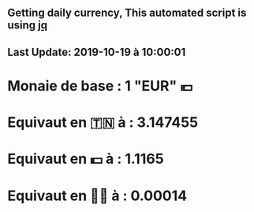 ## Getting daily currency, This automated script is using [jq](https://stedolan.github.io/jq/)
## Last Update:  2019-10-19 à 10:00:01
 # Monaie de base : 1 "EUR" 💶 
 # Equivaut en 🇹🇳 à :  3.147455 
 # Equivaut en 💵 à : 1.1165
 # Equivaut en 🐱‍💻 à :  0.00014
